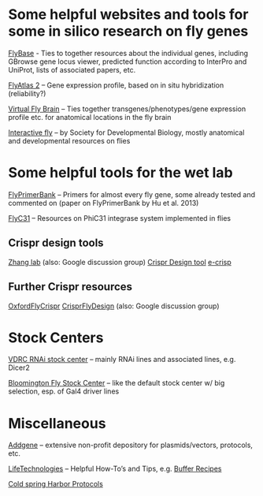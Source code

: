 # Some helpful websites and tools for some in silico research on fly genes

[FlyBase](http://flybase.org) - Ties to together resources about the individual genes, including GBrowse gene locus viewer, predicted function according to InterPro and UniProt, lists of associated papers, etc.

[FlyAtlas 2](http://flyatlas.gla.ac.uk/flyatlas/index.html) – Gene expression profile, based on in situ hybridization (reliability?)

[Virtual Fly Brain](http://www.virtualflybrain.org/site/vfb_site/home.htm) – Ties together transgenes/phenotypes/gene expression profile etc. for anatomical locations in the fly brain

[Interactive fly](http://www.sdbonline.org/sites/fly/aimain/1aahome.htm) – by Society for Developmental Biology, mostly anatomical and developmental resources on flies

# Some helpful tools for the wet lab

[FlyPrimerBank](http://www.flyrnai.org/FlyPrimerBank) – Primers for almost every fly gene, some already tested and commented on (paper on FlyPrimerBank by Hu et al. 2013)

[FlyC31](http://www.frontiers-in-genetics.org/flyc31/) – Resources on PhiC31 integrase system implemented in flies

## Crispr design tools 
[Zhang lab](http://crispr.mit.edu/) (also: Google discussion group)
[Crispr Design tool](http://tools.flycrispr.molbio.wisc.edu/targetFinder)
[e-crisp](http://www.e-crisp.org/E-CRISP)

## Further Crispr resources

[OxfordFlyCrispr](http://groups.mrcfgu.ox.ac.uk/liu-group/useful-links/oxfcrispr/oxfcrispr)
[CrisprFlyDesign](http://www.crisprflydesign.org/about-us/) (also: Google discussion group)

# Stock Centers

[VDRC RNAi stock center](http://stockcenter.vdrc.at/control/main) – mainly RNAi lines and associated lines, e.g. Dicer2

[Bloomington Fly Stock Center](http://flystocks.bio.indiana.edu/) – like the default stock center w/ big selection, esp. of Gal4 driver lines

# Miscellaneous

[Addgene](https://www.addgene.org) – extensive non-profit depository for plasmids/vectors, protocols, etc.

[LifeTechnologies](http://www.lifetechnologies.com) – Helpful How-To’s and Tips, e.g. [Buffer Recipes](http://www.lifetechnologies.com/uk/en/home/life-science/cell-analysis/cellular-imaging/ihc/zymed-buffer-recipes.html)

[Cold spring Harbor Protocols](http://cshprotocols.cshlp.org/)
